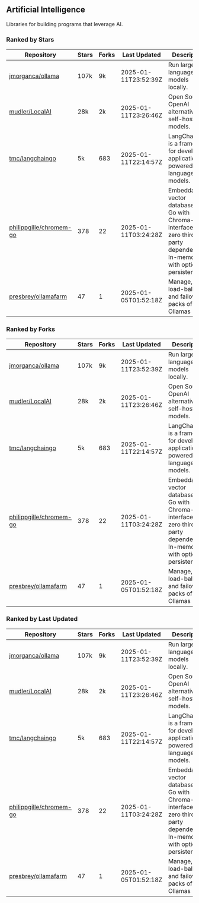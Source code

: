 ## Artificial Intelligence

Libraries for building programs that leverage AI.

### Ranked by Stars

| Repository | Stars | Forks | Last Updated | Description | 
|------------|-------|-------|--------------|-------------|
| [jmorganca/ollama](https://github.com/jmorganca/ollama) | 107k | 9k | 2025-01-11T23:52:39Z |  Run large language models locally. |
| [mudler/LocalAI](https://github.com/mudler/LocalAI) | 28k | 2k | 2025-01-11T23:26:46Z |  Open Source OpenAI alternative, self-host AI models. |
| [tmc/langchaingo](https://github.com/tmc/langchaingo) | 5k | 683 | 2025-01-11T22:14:57Z |  LangChainGo is a framework for developing applications powered by language models. |
| [philippgille/chromem-go](https://github.com/philippgille/chromem-go) | 378 | 22 | 2025-01-11T03:24:28Z |  Embeddable vector database for Go with Chroma-like interface and zero third-party dependencies. In-memory with optional persistence. |
| [presbrey/ollamafarm](https://github.com/presbrey/ollamafarm) | 47 | 1 | 2025-01-05T01:52:18Z |  Manage, load-balance, and failover packs of Ollamas |

### Ranked by Forks

| Repository | Stars | Forks | Last Updated | Description | 
|------------|-------|-------|--------------|-------------|
| [jmorganca/ollama](https://github.com/jmorganca/ollama) | 107k | 9k | 2025-01-11T23:52:39Z |  Run large language models locally. |
| [mudler/LocalAI](https://github.com/mudler/LocalAI) | 28k | 2k | 2025-01-11T23:26:46Z |  Open Source OpenAI alternative, self-host AI models. |
| [tmc/langchaingo](https://github.com/tmc/langchaingo) | 5k | 683 | 2025-01-11T22:14:57Z |  LangChainGo is a framework for developing applications powered by language models. |
| [philippgille/chromem-go](https://github.com/philippgille/chromem-go) | 378 | 22 | 2025-01-11T03:24:28Z |  Embeddable vector database for Go with Chroma-like interface and zero third-party dependencies. In-memory with optional persistence. |
| [presbrey/ollamafarm](https://github.com/presbrey/ollamafarm) | 47 | 1 | 2025-01-05T01:52:18Z |  Manage, load-balance, and failover packs of Ollamas |

### Ranked by Last Updated

| Repository | Stars | Forks | Last Updated | Description | 
|------------|-------|-------|--------------|-------------|
| [jmorganca/ollama](https://github.com/jmorganca/ollama) | 107k | 9k | 2025-01-11T23:52:39Z |  Run large language models locally. |
| [mudler/LocalAI](https://github.com/mudler/LocalAI) | 28k | 2k | 2025-01-11T23:26:46Z |  Open Source OpenAI alternative, self-host AI models. |
| [tmc/langchaingo](https://github.com/tmc/langchaingo) | 5k | 683 | 2025-01-11T22:14:57Z |  LangChainGo is a framework for developing applications powered by language models. |
| [philippgille/chromem-go](https://github.com/philippgille/chromem-go) | 378 | 22 | 2025-01-11T03:24:28Z |  Embeddable vector database for Go with Chroma-like interface and zero third-party dependencies. In-memory with optional persistence. |
| [presbrey/ollamafarm](https://github.com/presbrey/ollamafarm) | 47 | 1 | 2025-01-05T01:52:18Z |  Manage, load-balance, and failover packs of Ollamas |

